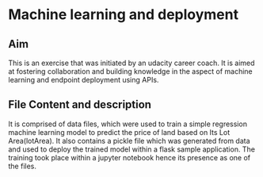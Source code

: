# Machine learning and deployment

## Aim 

This is an exercise that was initiated by an udacity career coach. It is aimed at fostering collaboration and building knowledge in the aspect of machine learning and endpoint deployment using APIs.

## File Content and description

It is comprised of data files, which were used to train a simple regression machine learning model to predict the price of land based on Its Lot Area(lotArea).
It also contains a pickle file which was generated from data and used to deploy the trained model within a flask sample application.
The training took place within a jupyter notebook hence its presence as one of the files.